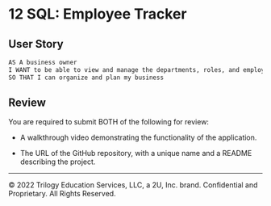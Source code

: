 # 12 SQL: Employee Tracker



## User Story

```md
AS A business owner
I WANT to be able to view and manage the departments, roles, and employees in my company
SO THAT I can organize and plan my business
```


## Review

You are required to submit BOTH of the following for review:

* A walkthrough video demonstrating the functionality of the application.

* The URL of the GitHub repository, with a unique name and a README describing the project.

- - -
© 2022 Trilogy Education Services, LLC, a 2U, Inc. brand. Confidential and Proprietary. All Rights Reserved.
